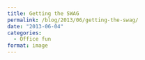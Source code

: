 ```yaml
---
title: Getting the SWAG
permalink: /blog/2013/06/getting-the-swag/
date: "2013-06-04"
categories:
  - Office fun
format: image
---
```

